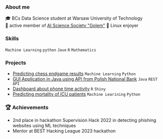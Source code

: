 ### About me
🎓 BCs Data Science student at Warsaw University of Technology  
🔬 active member of [AI Science Society "Golem"](https://github.com/KNSI-Golem)
🐧 Linux enjoyer  

### Skills
`Machine Learning` `python` `Jave` `R` `Mathematics`

### Projects
- [Predicting chess endgame results](https://github.com/Filip-Sz/Chess_endgame_king_rook_ML_project) `Machine Learning` `Python`
- [GUI Application in Java using API from Polish National Bank](https://github.com/Filip-Sz/Polish_National_Bank_Rest_API_Application) `Java` `REST API`
- [Dashboard about phone time activity](https://github.com/Filip-Sz/Phone_activity_dashboard) `R` `Shiny`
- [Predicting mortality of ICU patients]() `Machine Learining` `Python`

### :trophy: Achievements
- 2nd place in hackathon Supervision Hack 2022 in detecting phishing websites using ML techniques
- Mentor at BEST Hacking League 2023 hackathon
